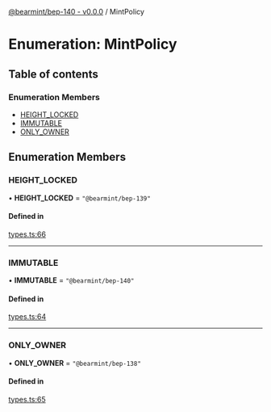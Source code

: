 [@bearmint/bep-140 - v0.0.0](../README.md) / MintPolicy

# Enumeration: MintPolicy

## Table of contents

### Enumeration Members

- [HEIGHT\_LOCKED](MintPolicy.md#height_locked)
- [IMMUTABLE](MintPolicy.md#immutable)
- [ONLY\_OWNER](MintPolicy.md#only_owner)

## Enumeration Members

### HEIGHT\_LOCKED

• **HEIGHT\_LOCKED** = ``"@bearmint/bep-139"``

#### Defined in

[types.ts:66](https://github.com/bearmint/bearmint/blob/main/packages/bep-140/source/types.ts#L66)

___

### IMMUTABLE

• **IMMUTABLE** = ``"@bearmint/bep-140"``

#### Defined in

[types.ts:64](https://github.com/bearmint/bearmint/blob/main/packages/bep-140/source/types.ts#L64)

___

### ONLY\_OWNER

• **ONLY\_OWNER** = ``"@bearmint/bep-138"``

#### Defined in

[types.ts:65](https://github.com/bearmint/bearmint/blob/main/packages/bep-140/source/types.ts#L65)
